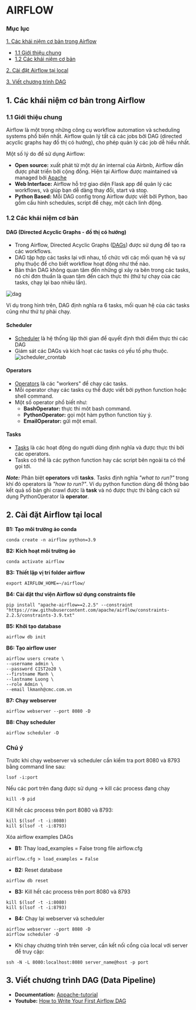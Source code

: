 # AIRFLOW

### Mục lục 
[1. Các khái niệm cơ bản trong Airflow](#gioi_thieu_airflow)

 - [1.1 Giới thiệu chung](#gioi_thieu_chung)
 - [1.2 Các khái niệm cơ bản](#cac_khai_niem_co_ban)

[2. Cài đặt Airflow tại local](#CaiDat)

[3. Viết chương trình DAG](#Viet_chuong_trinh_DAG)

<a name="gioi_thieu_airflow"></a>
## 1. Các khái niệm cơ bản trong Airflow 
<a name="gioi_thieu_chung"></a>
### 1.1 Giới thiệu chung 
Airflow là một trong những công cụ workflow automation và scheduling systems phổ biến nhất. Airflow quản lý tất cả các jobs bởi DAG (directed acyclic graphs hay đồ thị có hướng), cho phép quản lý các job dễ hiểu nhất.

Một số lý do để sử dụng Airflow:
* **Open source:** xuất phát từ một dự án internal của Airbnb, Airflow dần được phát triển bởi cộng đồng. Hiện tại Airflow được maintained và managed bởi [Apache](https://airflow.apache.org/)
* **Web Interface:** Airflow hỗ trợ giao diện Flask app để quản lý các workflows, và giúp bạn dễ dàng thay đổi, start và stop. 
* **Python Based:** Mỗi DAG config trong Airflow được viết bởi Python, bao gồm cấu hình schedules, script để chạy, một cách linh động.
<a name="cac_khai_niem_co_ban"></a>
### 1.2 Các khái niệm cơ bản
#### DAG (Directed Acyclic Graphs - đồ thị có hướng)
* Trong Airflow, Directed Acyclic Graphs ([DAGs](https://airflow.apache.org/docs/apache-airflow/stable/concepts/dags.html)) được sử dụng để tạo ra các workflows.
* DAG tập hợp các tasks lại với nhau, tổ chức với các mối quan hệ và sự phụ thuộc để cho biết workflow hoạt động như thế nào.
* Bản thân DAG không quan tâm đến những gì xảy ra bên trong các tasks, nó chỉ đơn thuần là quan tâm đến cách thực thi (thứ tự chạy của các tasks, chạy lại bao nhiêu lần).

![dag](https://user-images.githubusercontent.com/63502091/163365469-827b820f-63aa-4d66-b841-bc0f2e158f31.png)

Ví dụ trong hình trên, DAG định nghĩa ra 6 tasks, mối quan hệ của các tasks cũng như thứ tự phải chạy. 
#### Scheduler
* [Scheduler](https://airflow.apache.org/docs/apache-airflow/stable/concepts/scheduler.html) là hệ thống lập thời gian để quyết định thời điểm thực thi các DAG 
* Giám sát các DAGs và kích hoạt các tasks có yếu tố phụ thuộc. 
![scheduler_crontab](https://user-images.githubusercontent.com/103992475/168252552-b77693ff-5bbb-40d3-bb4e-a84434d91316.png)
#### Operators
* [Operators](https://airflow.apache.org/docs/apache-airflow/stable/concepts/operators.html) là các "workers" để chạy các tasks.
* Mỗi operator chạy các tasks cụ thể được viết bởi python function hoặc shell command.
* Một số operator phổ biết như:
  - **BashOperator:** thực thi môt bash command.
  - **PythonOperator:** gọi một hàm python function tùy ý.
  - **EmailOperator:** gửi một email.
#### Tasks
* [Tasks](https://airflow.apache.org/docs/apache-airflow/stable/concepts/tasks.html) là các hoạt động do người dùng định nghĩa và được thực thi bởi các operators.
* Tasks có thể là các python function hay các script bên ngoài ta có thể gọi tới.

***Note:*** Phân biệt **operators** với **tasks**. Tasks định nghĩa *"what to run?"* trong khí đó operators là *"how to run?"*. Ví dụ python function dùng để thông báo kết quả số bản ghi crawl được là **task** và nó được thực thi bằng cách sử dụng PythonOperator là **operator**.
<a name="CaiDat"></a>
## 2. Cài đặt Airflow tại local 
**B1: Tạo môi trường ảo conda**
```
conda create -n airflow python=3.9
```
**B2: Kích hoạt môi trường ảo** 
```
conda activate airflow
```
**B3: Thiết lập vị trí folder airflow**
 ```
export AIRFLOW_HOME=~/airflow/
```
**B4: Cài đặt thư viện Airflow sử dụng constraints file**
```
pip install "apache-airflow==2.2.5" --constraint "https://raw.githubusercontent.com/apache/airflow/constraints-2.2.5/constraints-3.9.txt"
```
**B5: Khởi tạo database**
```
airflow db init
```
**B6: Tạo airflow user**
```
airflow users create \ 
--username admin \
--password CIST2o20 \
--firstname Manh \
--lastname Luong \
--role Admin \
--email lkmanh@cmc.com.vn
```
**B7: Chạy webserver**
```
airflow webserver --port 8080 -D 
```
**B8: Chạy scheduler**
```
airflow scheduler -D
```
### Chú ý
Trước khi chạy webserver và scheduler cần kiểm tra port 8080 và 8793 bằng command line sau:
```
lsof -i:port
```
Nếu các port trên đang được sử dụng -> kill các process đang chạy 
```
kill -9 pid 
```
Kill hết các process trên port 8080 và 8793:
```
kill $(lsof -t -i:8080)
kill $(lsof -t -i:8793)
```
Xóa airflow examples DAGs
* **B1:** Thay load_examples = False trong file airflow.cfg
```
airflow.cfg > load_examples = False
```
* **B2:** Reset database

```
airflow db reset
```

* **B3:** Kill hết các process trên port 8080 và 8793 
```
kill $(lsof -t -i:8080)
kill $(lsof -t -i:8793)
```

* **B4:** Chạy lại webserver và scheduler 
```
airflow webserver --port 8080 -D 
airflow scheduler -D
```
* Khi chạy chương trình trên server, cần kết nối cổng của local với server để truy cập:
```
ssh -N -L 8080:localhost:8080 server_name@host -p port
```
<a name="Viet_chuong_trinh_DAG"></a>
## 3. Viết chương trình DAG (Data Pipeline)
* **Documentation:** [Appache-tutorial](https://airflow.apache.org/docs/apache-airflow/stable/tutorial.html)
* **Youtube:** [How to Write Your First Airflow DAG](https://www.youtube.com/watch?v=mge56uGRagc&list=PLQ5j-FTc2VhBjU4siviNeYRLG5o6Ty46J&index=2)
